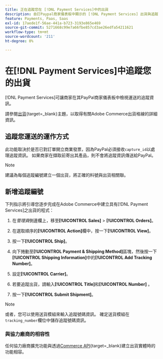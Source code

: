 ```yaml
---
title: 正在追蹤您在 [!DNL Payment Services]中的出貨
description: 自訂Paypal商家儀表板中顯示的 [!DNL Payment Services] 出貨與追蹤資訊。
feature: Payments, Paas, Saas
exl-id: 17aede1f-56ae-441a-b723-3193e865e469
source-git-commit: 5271668c99e7a66fbe857cd3ae26edfa54211621
workflow-type: tm+mt
source-wordcount: '211'
ht-degree: 0%

---
```


# 在[!DNL Payment Services]中追蹤您的出貨

[!DNL Payment Services]可讓商家在其PayPal商家儀表板中檢視運送的追蹤資訊。

請參閱[出貨](https://experienceleague.adobe.com/en/docs/commerce-admin/stores-sales/order-management/shipments){target=_blank}主題，以取得有關Adobe Commerce出貨格線的詳細資訊。

## 追蹤您運送的運作方式

此功能取決於是否已對訂單開立商業發票，因為PayPal必須接收`capture_id`以處理追蹤資訊。 如果商家在擷取前寄出其產品，則不會將追蹤資訊傳送給PayPal。

>[!NOTE]
>
> 建議為每個追蹤編號建立一個出貨，將正確的料號與出貨相關聯。

## 新增追蹤編號

下列指示將引導您逐步完成在Adobe Commerce中建立具有[!DNL Payment Services]之出貨的程式：

1. 在&#x200B;_管理員_&#x200B;側邊欄上，移至&#x200B;**[!UICONTROL Sales]** > **[!UICONTROL Orders]**。

1. 在選取順序的&#x200B;**[!UICONTROL Action]**&#x200B;欄中，按一下&#x200B;**[!UICONTROL View]**。

1. 按一下&#x200B;**[!UICONTROL Ship]**。

1. 向下捲動至&#x200B;**[!UICONTROL Payment & Shipping Method]**&#x200B;區塊，然後按一下&#x200B;**[!UICONTROL Shipping Information]**&#x200B;中的&#x200B;**[!UICONTROL Add Tracking Number]**。

1. 設定&#x200B;**[!UICONTROL Carrier]**。

1. 若要追蹤出貨，請輸入&#x200B;**[!UICONTROL Title]**&#x200B;和&#x200B;**[!UICONTROL Number]** 。

1. 按一下&#x200B;**[!UICONTROL Submit Shipment]**。

>[!NOTE]
>
> 或者，您可以使用送貨模組來輸入追蹤號碼資訊。 確定送貨模組在`tracking_number`欄位中儲存追蹤號碼資訊。

### 與協力廠商的相容性

任何協力廠商擴充功能與透過[Commerce API](https://developer.adobe.com/commerce/webapi/rest/attributes/#ShipmentRepositoryInterface){target=_blank}建立出貨實體時的功能相容。

